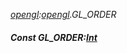 _[opengl](../../modules/opengl/opengl-module.md):[opengl](../../modules/opengl/opengl-module.md).GL\_ORDER_
##### Const GL\_ORDER:[Int](../../modules/wonkey/wonkey-types-int.md)
